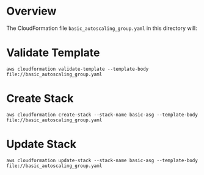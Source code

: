 # Overview

The CloudFormation file `basic_autoscaling_group.yaml` in this directory will:

# Validate Template

`aws cloudformation validate-template --template-body file://basic_autoscaling_group.yaml`

# Create Stack

`aws cloudformation create-stack --stack-name basic-asg --template-body file://basic_autoscaling_group.yaml`

# Update Stack

`aws cloudformation update-stack --stack-name basic-asg --template-body file://basic_autoscaling_group.yaml`
